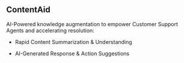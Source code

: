 ## ContentAid

AI-Powered knowledge augmentation to empower Customer Support Agents and accelerating resolution:

- Rapid Content Summarization & Understanding

- AI-Generated Response & Action Suggestions
